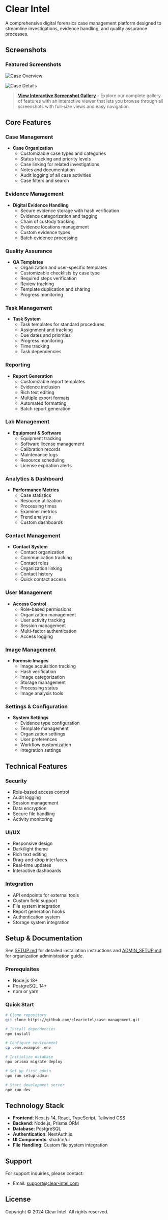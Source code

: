 # Clear Intel

A comprehensive digital forensics case management platform designed to streamline investigations, evidence handling, and quality assurance processes.

## Screenshots

### Featured Screenshots
![Case Overview](docs/images/case-management/case-overview.png)

![Case Details](docs/images/case-management/case-details.png)

> **[View Interactive Screenshot Gallery](https://nicrthomson.github.io/clearintel)** - Explore our complete gallery of features with an interactive viewer that lets you browse through all screenshots with full-size views and easy navigation.

## Core Features

### Case Management
- **Case Organization**
  - Customizable case types and categories
  - Status tracking and priority levels
  - Case linking for related investigations
  - Notes and documentation
  - Audit logging of all case activities
  - Case filters and search

### Evidence Management
- **Digital Evidence Handling**
  - Secure evidence storage with hash verification
  - Evidence categorization and tagging
  - Chain of custody tracking
  - Evidence locations management
  - Custom evidence types
  - Batch evidence processing

### Quality Assurance
- **QA Templates**
  - Organization and user-specific templates
  - Customizable checklists by case type
  - Required steps verification
  - Review tracking
  - Template duplication and sharing
  - Progress monitoring

### Task Management
- **Task System**
  - Task templates for standard procedures
  - Assignment and tracking
  - Due dates and priorities
  - Progress monitoring
  - Time tracking
  - Task dependencies

### Reporting
- **Report Generation**
  - Customizable report templates
  - Evidence inclusion
  - Rich text editing
  - Multiple export formats
  - Automated formatting
  - Batch report generation

### Lab Management
- **Equipment & Software**
  - Equipment tracking
  - Software license management
  - Calibration records
  - Maintenance logs
  - Resource scheduling
  - License expiration alerts

### Analytics & Dashboard
- **Performance Metrics**
  - Case statistics
  - Resource utilization
  - Processing times
  - Examiner metrics
  - Trend analysis
  - Custom dashboards

### Contact Management
- **Contact System**
  - Contact organization
  - Communication tracking
  - Contact roles
  - Organization linking
  - Contact history
  - Quick contact access

### User Management
- **Access Control**
  - Role-based permissions
  - Organization management
  - User activity tracking
  - Session management
  - Multi-factor authentication
  - Access logging

### Image Management
- **Forensic Images**
  - Image acquisition tracking
  - Hash verification
  - Image categorization
  - Storage management
  - Processing status
  - Image analysis tools

### Settings & Configuration
- **System Settings**
  - Evidence type configuration
  - Template management
  - Organization settings
  - User preferences
  - Workflow customization
  - Integration settings

## Technical Features

### Security
- Role-based access control
- Audit logging
- Session management
- Data encryption
- Secure file handling
- Activity monitoring

### UI/UX
- Responsive design
- Dark/light theme
- Rich text editing
- Drag-and-drop interfaces
- Real-time updates
- Interactive dashboards

### Integration
- API endpoints for external tools
- Custom field support
- File system integration
- Report generation hooks
- Authentication system
- Storage system integration

## Setup & Documentation

See [SETUP.md](SETUP.md) for detailed installation instructions and [ADMIN_SETUP.md](ADMIN_SETUP.md) for organization administration guide.

### Prerequisites
- Node.js 18+
- PostgreSQL 14+
- npm or yarn

### Quick Start
```bash
# Clone repository
git clone https://github.com/clearintel/case-management.git

# Install dependencies
npm install

# Configure environment
cp .env.example .env

# Initialize database
npx prisma migrate deploy

# Set up first admin
npm run setup-admin

# Start development server
npm run dev
```

## Technology Stack

- **Frontend**: Next.js 14, React, TypeScript, Tailwind CSS
- **Backend**: Node.js, Prisma ORM
- **Database**: PostgreSQL
- **Authentication**: NextAuth.js
- **UI Components**: shadcn/ui
- **File Handling**: Custom file system integration

## Support

For support inquiries, please contact:
- Email: support@clear-intel.com

## License

Copyright © 2024 Clear Intel. All rights reserved.

